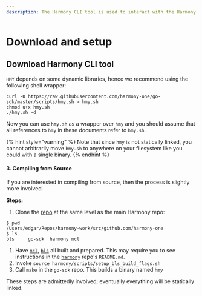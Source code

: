 ```yaml
---
description: The Harmony CLI tool is used to interact with the Harmony blockchain
---
```


# Download and setup

## Download Harmony CLI tool

`HMY` depends on some dynamic libraries, hence we recommend using the following shell wrapper:

```text
curl -O https://raw.githubusercontent.com/harmony-one/go-sdk/master/scripts/hmy.sh > hmy.sh
chmod u+x hmy.sh
./hmy.sh -d
```

Now you can use `hmy.sh` as a wrapper over `hmy` and you should assume that all references to `hmy` in these documents refer to `hmy.sh`.

{% hint style="warning" %}
Note that since `hmy` is not statically linked, you cannot arbitrarily move `hmy.sh` to anywhere on your filesystem like you could with a single binary.
{% endhint %}

#### 3. Compiling from Source

If you are interested in compiling from source, then the process is slightly more involved.

**Steps:**

1. Clone the [repo](https://github.com/harmony-one/go-sdk) at the same level as the main Harmony repo:

```text
$ pwd
/Users/edgar/Repos/harmony-work/src/github.com/harmony-one
$ ls
bls     go-sdk  harmony mcl
```

1. Have [`mcl`](https://github.com/harmony-one/mcl), [`bls`](https://github.com/harmony-one/bls) all built and prepared. This may require you to see instructions in the [`harmony`](https://github.com/harmony-one/harmony) repo's `README.md`.
2. Invoke `source harmony/scripts/setup_bls_build_flags.sh`
3. Call `make` in the `go-sdk` repo. This builds a binary named `hmy`

These steps are admittedly involved; eventually everything will be statically linked.

